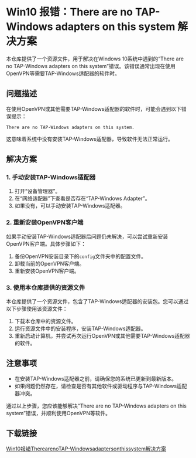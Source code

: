 # Win10 报错：There are no TAP-Windows adapters on this system 解决方案

本仓库提供了一个资源文件，用于解决在Windows 10系统中遇到的“There are no TAP-Windows adapters on this system”错误。该错误通常出现在使用OpenVPN等需要TAP-Windows适配器的软件时。

## 问题描述

在使用OpenVPN或其他需要TAP-Windows适配器的软件时，可能会遇到以下错误提示：

```
There are no TAP-Windows adapters on this system.
```

这意味着系统中没有安装TAP-Windows适配器，导致软件无法正常运行。

## 解决方案

### 1. 手动安装TAP-Windows适配器

1. 打开“设备管理器”。
2. 在“网络适配器”下查看是否存在“TAP-Windows Adapter”。
3. 如果没有，可以手动安装TAP-Windows适配器。

### 2. 重新安装OpenVPN客户端

如果手动安装TAP-Windows适配器后问题仍未解决，可以尝试重新安装OpenVPN客户端。具体步骤如下：

1. 备份OpenVPN安装目录下的`config`文件夹中的配置文件。
2. 卸载当前的OpenVPN客户端。
3. 重新安装OpenVPN客户端。

### 3. 使用本仓库提供的资源文件

本仓库提供了一个资源文件，包含了TAP-Windows适配器的安装包。您可以通过以下步骤使用该资源文件：

1. 下载本仓库中的资源文件。
2. 运行资源文件中的安装程序，安装TAP-Windows适配器。
3. 重新启动计算机，并尝试再次运行OpenVPN或其他需要TAP-Windows适配器的软件。

## 注意事项

- 在安装TAP-Windows适配器之前，请确保您的系统已更新到最新版本。
- 如果问题仍然存在，请检查是否有其他软件或驱动程序与TAP-Windows适配器冲突。

通过以上步骤，您应该能够解决“There are no TAP-Windows adapters on this system”错误，并顺利使用OpenVPN等软件。

## 下载链接

[Win10报错TherearenoTAP-Windowsadaptersonthissystem解决方案](https://pan.quark.cn/s/5f80e883db42)